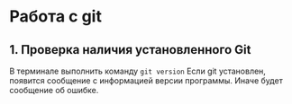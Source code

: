 # Работа с git
## 1. Проверка наличия установленного Git
В терминале выполнить команду `git version`
Если git установлен, появится сообщение с информацией версии программы. Иначе будет сообщение об ошибке.